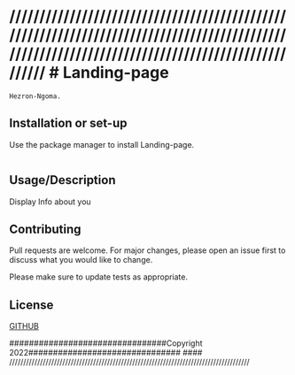# ////////////////////////////////////////////////////////////////////////////////////////////////////////////////////////////////////////////////					# Landing-page

```##Author 
Hezron-Ngoma.
```

## Installation or set-up 

Use the package manager to install Landing-page.

```Access

```

## Usage/Description
Display Info about you

## Contributing
Pull requests are welcome. For major changes, please open an issue first to discuss what you would like to change.

Please make sure to update tests as appropriate.

## License
[GITHUB](https://github.com/hezron-ngoma-hezzykialo/Landing-Page)

################################Copyright 2022############################### ####
//////////////////////////////////////////////////////////////////////////////////////